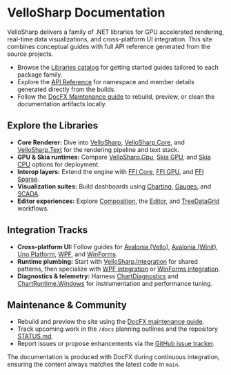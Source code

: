 # VelloSharp Documentation

VelloSharp delivers a family of .NET libraries for GPU accelerated rendering, real-time data visualizations, and cross-platform UI integration. This site combines conceptual guides with full API reference generated from the source projects.

- Browse the [Libraries catalog](./libraries/vellosharp.md) for getting started guides tailored to each package family.
- Explore the [API Reference](../api/index.md) for namespace and member details generated directly from the builds.
- Follow the [DocFX Maintenance guide](./docs-maintenance.md) to rebuild, preview, or clean the documentation artifacts locally.

## Explore the Libraries

- **Core Renderer:** Dive into [VelloSharp](./libraries/vellosharp.md), [VelloSharp.Core](./libraries/vellosharp-core.md), and [VelloSharp.Text](./libraries/vellosharp-text.md) for the rendering pipeline and text stack.
- **GPU & Skia runtimes:** Compare [VelloSharp.Gpu](./libraries/vellosharp-gpu.md), [Skia GPU](./libraries/vellosharp-skia-gpu.md), and [Skia CPU](./libraries/vellosharp-skia-cpu.md) options for deployment.
- **Interop layers:** Extend the engine with [FFI Core](./libraries/vellosharp-ffi-core.md), [FFI GPU](./libraries/vellosharp-ffi-gpu.md), and [FFI Sparse](./libraries/vellosharp-ffi-sparse.md).
- **Visualization suites:** Build dashboards using [Charting](./libraries/vellosharp-charting.md), [Gauges](./libraries/vellosharp-gauges.md), and [SCADA](./libraries/vellosharp-scada.md).
- **Editor experiences:** Explore [Composition](./libraries/vellosharp-composition.md), the [Editor](./libraries/vellosharp-editor.md), and [TreeDataGrid](./libraries/vellosharp-treedatagrid.md) workflows.

## Integration Tracks

- **Cross-platform UI:** Follow guides for [Avalonia (Vello)](./libraries/vellosharp-avalonia-vello.md), [Avalonia (Winit)](./libraries/vellosharp-avalonia-winit.md), [Uno Platform](./libraries/vellosharp-uno.md), [WPF](./libraries/vellosharp-charting-wpf.md), and [WinForms](./libraries/vellosharp-charting-winforms.md).
- **Runtime plumbing:** Start with [VelloSharp.Integration](./libraries/vellosharp-integration.md) for shared patterns, then specialize with [WPF integration](./libraries/vellosharp-integration-wpf.md) or [WinForms integration](./libraries/vellosharp-integration-winforms.md).
- **Diagnostics & telemetry:** Harness [ChartDiagnostics](./libraries/vellosharp-chartdiagnostics.md) and [ChartRuntime.Windows](./libraries/vellosharp-chartruntime-windows.md) for instrumentation and performance tuning.

## Maintenance & Community

- Rebuild and preview the site using the [DocFX maintenance guide](./docs-maintenance.md).
- Track upcoming work in the `/docs` planning outlines and the repository [STATUS.md](../../STATUS.md).
- Report issues or propose enhancements via the [GitHub issue tracker](https://github.com/wieslawsoltes/VelloSharp/issues).

The documentation is produced with DocFX during continuous integration, ensuring the content always matches the latest code in `main`.
